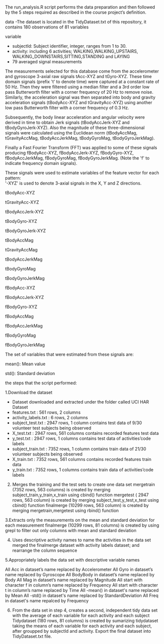 The run_analysis.R script performs the data preparation and then followed by the 5 steps required as described in the course project’s definition.

data
-The dataset is located in the TidyDataset.txt of this repository, it contains 180 observations of 81 variables 


variable
- subjectId: Subject identifier, integer, ranges from 1 to 30.
- activity: including 6 activities; WALKING,WALKING_UPSTAIRS, WALKING_DOWNSTAIRS,SITTING,STANDING and LAYING
- 79 averaged signal measurements

The measurements selected for this database come from the accelerometer and gyroscope 3-axial raw signals tAcc-XYZ and tGyro-XYZ. 
These time domain signals (prefix 't' to denote time) were captured at a constant rate of 50 Hz. 
Then they were filtered using a median filter and a 3rd order low pass Butterworth filter with a corner frequency of 20 Hz to remove noise. 
Similarly, the acceleration signal was then separated into body and gravity acceleration signals (tBodyAcc-XYZ and tGravityAcc-XYZ) using another low pass Butterworth filter with a
corner frequency of 0.3 Hz. 

Subsequently, the body linear acceleration and angular velocity were derived in time to obtain Jerk signals (tBodyAccJerk-XYZ and tBodyGyroJerk-XYZ). 
Also the magnitude of these three-dimensional signals were calculated using the Euclidean norm (tBodyAccMag, tGravityAccMag, tBodyAccJerkMag, tBodyGyroMag, tBodyGyroJerkMag). 

Finally a Fast Fourier Transform (FFT) was applied to some of these signals producing fBodyAcc-XYZ, fBodyAccJerk-XYZ, fBodyGyro-XYZ, fBodyAccJerkMag, fBodyGyroMag, fBodyGyroJerkMag. (Note the 'f' to indicate frequency domain signals). 

These signals were used to estimate variables of the feature vector for each pattern:  
'-XYZ' is used to denote 3-axial signals in the X, Y and Z directions.


tBodyAcc-XYZ

tGravityAcc-XYZ

tBodyAccJerk-XYZ

tBodyGyro-XYZ

tBodyGyroJerk-XYZ

tBodyAccMag

tGravityAccMag

tBodyAccJerkMag

tBodyGyroMag

tBodyGyroJerkMag

fBodyAcc-XYZ

fBodyAccJerk-XYZ

fBodyGyro-XYZ

fBodyAccMag

fBodyAccJerkMag

fBodyGyroMag

fBodyGyroJerkMag

The set of variables that were estimated from these signals are: 

mean(): Mean value

std(): Standard deviation


the steps that the script performed:

1.Download the dataset
  - Dataset downloaded and extracted under the folder called UCI HAR Dataset
  - features.txt : 561 rows, 2 columns
  - activity_labels.txt : 6 rows, 2 columns
  - subject_test.txt : 2947 rows, 1 column
         contains test data of 9/30 volunteer test subjects being observed
  - X_test.txt : 2947 rows, 561 columns
               contains recorded features test data
  - y_test.txt : 2947 rows, 1 columns
                   contains test data of activities’code labels
  - subject_train.txt : 7352 rows, 1 column
          contains train data of 21/30 volunteer subjects being observed
  - X_train.txt : 7352 rows, 561 columns
            contains recorded features train data
  - y_train.txt : 7352 rows, 1 columns
              contains train data of activities’code labels

2. Merges the training and the test sets to create one data set
mergetrain (7352 rows, 563 columns) is created by merging subject_train,y_train,x_train using cbind() function
mergetest ( 2947 rows, 563 column) is created by merging subject_test,y_test,x_test using cbind() function
finalmerge (10299 rows, 563 column) is created by merging mergetrain,mergetest using rbind() function


3.Extracts only the measurements on the mean and standard deviation for each measurement
finalmerge (10299 rows, 81 columns) is created by using grepl to filter out only columns with mean and standard deviation 

4. Uses descriptive activity names to name the activities in the data set
merged the finalmerge dataset with activity labels dataset; and rearrange the column sequence 

5.Appropriately labels the data set with descriptive variable names

All Acc in dataset’s name replaced by Accelerometer
All Gyro in dataset’s name replaced by Gyroscope
All BodyBody in dataset’s name replaced by Body
All Mag in dataset’s name replaced by Magnitude
All start with character f in column’s name replaced by Frequency
All start with character t in column’s name replaced by Time
All -mean() in dataset's name replaced by Mean
All -std() in dataset's name replaced by StandardDeviation
All Freq in dataset's name repalced by Frequency 

6. From the data set in step 4, creates a second, independent tidy data set with the average of each variable for each activity and each subject
Tidydataset (180 rows, 81 columns) is created by sumarizing tidydataset taking the means of each variable for each activity and each subject, after groupped by subjectId and activity.
Export the final dataset into TidyDataset.txt file.







